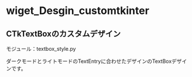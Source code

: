# wiget_Desgin_customtkinter

## CTkTextBoxのカスタムデザイン
モジュール：textbox_style.py

ダークモードとライトモードのTextEntryに合わせたデザインのTextBoxデザインです。